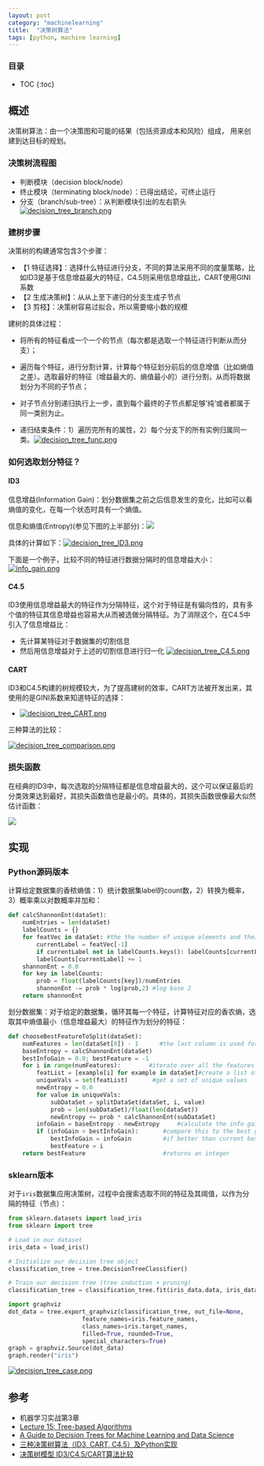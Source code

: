 ```yaml
---
layout: post
category: "machinelearning"
title:  "决策树算法"
tags: [python, machine learning]
---
```


<script type="text/javascript" async
  src="https://cdn.mathjax.org/mathjax/latest/MathJax.js?config=TeX-MML-AM_CHTML">
</script>

### 目录

- TOC
{:toc}

## 概述

决策树算法：由一个决策图和可能的结果（包括资源成本和风险）组成， 用来创建到达目标的规划。

### 决策树流程图

 - 判断模块（decision block/node）
 - 终止模块（terminating block/node）：已得出结论，可终止运行
 - 分支（branch/sub-tree）：从判断模块引出的左右箭头 [![decision_tree_branch.png](https://i.loli.net/2019/07/22/5d35aad8ea6c234105.png)](https://i.loli.net/2019/07/22/5d35aad8ea6c234105.png)

### 建树步骤

决策树的构建通常包含3个步骤：
 - 【1 特征选择】：选择什么特征进行分支，不同的算法采用不同的度量策略，比如ID3是基于信息增益最大的特征，C4.5则采用信息增益比，CART使用GINI系数
 - 【2 生成决策树】：从从上至下递归的分支生成子节点
 - 【3 剪枝】：决策树容易过拟合，所以需要缩小数的规模

建树的具体过程：
 - 将所有的特征看成一个一个的节点（每次都是选取一个特征进行判断从而分支）；
 - 遍历每个特征，进行分割计算，计算每个特征划分前后的信息增值（比如熵值之差）。选取最好的特征（增益最大的、熵值最小的）进行分割，从而将数据划分为不同的子节点；
 - 对子节点分别递归执行上一步，直到每个最终的子节点都足够’纯’或者都属于同一类别为止。

 - 递归结束条件：1）遍历完所有的属性，2）每个分支下的所有实例归属同一类。[![decision_tree_func.png](https://i.loli.net/2019/06/11/5cffb4a39142497590.png)](https://i.loli.net/2019/06/11/5cffb4a39142497590.png)

### 如何选取划分特征？

#### ID3

信息增益(Information Gain)：划分数据集之前之后信息发生的变化，比如可以看熵值的变化，在每一个状态时具有一个熵值。

信息和熵值(Entropy)(参见下图的上半部分)：![](https://i.loli.net/2019/05/16/5cdcd20b9068b64379.png)

具体的计算如下：[![decision_tree_ID3.png](https://i.loli.net/2019/06/12/5cffd44bb871539604.png)](https://i.loli.net/2019/06/12/5cffd44bb871539604.png)

下面是一个例子，比较不同的特征进行数据分隔时的信息增益大小：[![info_gain.png](https://i.loli.net/2019/06/11/5cff64e6dfe8514609.png)](https://i.loli.net/2019/06/11/5cff64e6dfe8514609.png)

#### C4.5

ID3使用信息增益最大的特征作为分隔特征，这个对于特征是有偏向性的，具有多个值的特征其信息增益也容易大从而被选做分隔特征。为了消除这个，在C4.5中引入了信息增益比：
  - 先计算某特征对于数据集的切割信息
  - 然后用信息增益对于上述的切割信息进行归一化 [![decision_tree_C4.5.png](https://i.loli.net/2019/06/12/5cffd316ac0e325586.png)](https://i.loli.net/2019/06/12/5cffd316ac0e325586.png)

#### CART

ID3和C4.5构建的树规模较大，为了提高建树的效率，CART方法被开发出来，其使用的是GINI系数来知道特征的选择：
 - [![decision_tree_CART.png](https://i.loli.net/2019/06/12/5cffd316a9ae128175.png)](https://i.loli.net/2019/06/12/5cffd316a9ae128175.png)

三种算法的比较：

[![decision_tree_comparison.png](https://i.loli.net/2019/07/22/5d35ab5097e1894078.png)](https://i.loli.net/2019/07/22/5d35ab5097e1894078.png)

### 损失函数

在经典的ID3中，每次选取的分隔特征都是信息增益最大的，这个可以保证最后的分类效果达到最好，其损失函数值也是最小的。具体的，其损失函数很像最大似然估计函数：

![](https://scs.hosted.panopto.com/Panopto/Pages/Viewer/Thumb.aspx?eventTargetPID=58fdbb33-bd0f-4c51-b887-0109c299bb2b&sessionPID=07ad6a3f-7219-4e00-83ff-a8bd01397476&number=14&isPrimary=false&absoluteTime=13167774858.409775)

## 实现

### Python源码版本

计算给定数据集的香秾熵值：1）统计数据集label的count数，2）转换为概率，3）概率乘以对数概率并加和：

```python
def calcShannonEnt(dataSet):
    numEntries = len(dataSet)
    labelCounts = {}
    for featVec in dataSet: #the the number of unique elements and their occurance
        currentLabel = featVec[-1]
        if currentLabel not in labelCounts.keys(): labelCounts[currentLabel] = 0
        labelCounts[currentLabel] += 1
    shannonEnt = 0.0
    for key in labelCounts:
        prob = float(labelCounts[key])/numEntries
        shannonEnt -= prob * log(prob,2) #log base 2
    return shannonEnt
```

划分数据集：对于给定的数据集，循环其每一个特征，计算特征对应的香农熵，选取其中熵值最小（信息增益最大）的特征作为划分的特征：

```python
def chooseBestFeatureToSplit(dataSet):
    numFeatures = len(dataSet[0]) - 1      #the last column is used for the labels
    baseEntropy = calcShannonEnt(dataSet)
    bestInfoGain = 0.0; bestFeature = -1
    for i in range(numFeatures):        #iterate over all the features
        featList = [example[i] for example in dataSet]#create a list of all the examples of this feature
        uniqueVals = set(featList)       #get a set of unique values
        newEntropy = 0.0
        for value in uniqueVals:
            subDataSet = splitDataSet(dataSet, i, value)
            prob = len(subDataSet)/float(len(dataSet))
            newEntropy += prob * calcShannonEnt(subDataSet)     
        infoGain = baseEntropy - newEntropy     #calculate the info gain; ie reduction in entropy
        if (infoGain > bestInfoGain):       #compare this to the best gain so far
            bestInfoGain = infoGain         #if better than current best, set to best
            bestFeature = i
    return bestFeature                      #returns an integer
```

### sklearn版本

对于`iris`数据集应用决策树，过程中会搜索选取不同的特征及其阈值，以作为分隔的特征（节点）：

```python
from sklearn.datasets import load_iris
from sklearn import tree

# Load in our dataset
iris_data = load_iris()

# Initialize our decision tree object
classification_tree = tree.DecisionTreeClassifier()

# Train our decision tree (tree induction + pruning)
classification_tree = classification_tree.fit(iris_data.data, iris_data.target)

import graphviz 
dot_data = tree.export_graphviz(classification_tree, out_file=None, 
                     feature_names=iris.feature_names,  
                     class_names=iris.target_names,  
                     filled=True, rounded=True,  
                     special_characters=True)  
graph = graphviz.Source(dot_data)  
graph.render("iris") 
```

[![decision_tree_case.png](https://i.loli.net/2019/07/22/5d35ab994ae8945014.png)](https://i.loli.net/2019/07/22/5d35ab994ae8945014.png)

## 参考

* 机器学习实战第3章
* [Lecture 15: Tree-based Algorithms](chrome-extension://oemmndcbldboiebfnladdacbdfmadadm/http://www.stat.ucdavis.edu/~chohsieh/teaching/ECS171_Winter2018/lecture15.pdf)
* [A Guide to Decision Trees for Machine Learning and Data Science](https://towardsdatascience.com/a-guide-to-decision-trees-for-machine-learning-and-data-science-fe2607241956)
* [三种决策树算法（ID3, CART, C4.5）及Python实现](https://www.yingjoy.cn/457.html)
* [决策树模型 ID3/C4.5/CART算法比较](https://www.cnblogs.com/wxquare/p/5379970.html)





